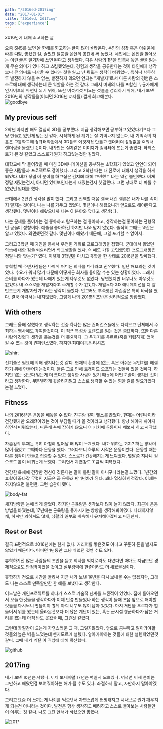 ```yaml
---
path: "/2016ed-2017ing"
date: "2017-01-01"
title: "2016ed, 2017ing"
tags: ["experience"]
---
```



2016년에 대해 회고하는 글
<!-- more --> 

<style>
img{ margin: 0 auto; display: block;}
</style>

요즘 SNS를 보면 올 한해를 회고하는 글이 많이 올라온다. 본인의 성장 혹은 아쉬움에 따른 다짐, 좋았던 일, 슬펐던 일등을 본인의 공간에 써 놓았다. 
예전에는 본인을 돌아보는 이런 글은 일기장에 쓰면 된다고 생각했다. 다른 사람의 1년을 압축해 놓은 글을 읽는게 무슨 의미가 있나 하고 스킵했었는데, 경험과 생각을 공유한다는 것이 타인에게 생각보다 큰 의미로 다가올 수 있다는 것을 알고 난 뒤로는 생각이 바뀌었다. 특히나 하루하루 발전하지 않을 수 없는, 발전하지 않으면 안되는 "개발자"로서 다른 사람의 경험은 스스로에 대해 생각하는데 큰 역할을 하는 것 같다. 그래서 미래의 나를 포함한 누군가에게 인사이트의 파편이 되기 위해, 또한 이것저것 떠오른 것들을 정리하기 위해, 내가 보낸 2016년의 생각들을(어쩌면 2016년 까지를) 짧게 회고해본다.
![goodbye](/images/2017-01-01-remember-2016/4.jpg)

## My previous self

2학년 까지만 해도 열심히 3D를 공부했다. 지금 생각해보면 공부하고 있었다기보다 그냥 만들고 있던게 맞는것 같다.
시작하게 된 계기는 잘 기억나지 않는다. 내 기억속의 처음은 고등학교때 컴퓨터학원에서 3D툴로 이것저것 만들고 렌더러의 설정값을 외워서 렌더링을 돌렸던 것이다. 내가만든 실제같은 이미지가 컴퓨터에 뜨는게 좋았다. 아티스트가 된 것 같았고 스스로가 뭔가 하고있는것만 같았다.

대학교에 막 들어갔을 때 마침 3D애니메이션을 공부하는 소학회가 있었고 인연이 되어 좋은 사람들과 프로젝트도 같이했다. 그리고 2학년 때는 내 진로에 대해서 생각을 하게 되었다. 내가 정말 이 분야를 하고싶은 건지에 대해 고민했고 나는 약간 불안했다. 이게 정말 재밌는건지, 아니면 있어보인다는게 재밌는건지 헷갈렸다. 그런 상태로 더 미룰 수 없었던 입대를 했다.

군대에서 2년간 생각을 많이 했다. 그리고 전역할 때쯤 결국 내린 결론은 내가 나를 속이지 말자는 것이다. 나는 나를 가두고 있었다. 몇년이나 해왔으니까 앞으로도 해야한다고 생각했다. 몇년이나 해왔으니까 나는 이 분야와 맞다고 생각했다.

나는 문제를 풀어가는 걸 좋아하고 탐구하는 걸 좋아하고, 생각하는걸 좋아하는 전형적인 공돌이 성향이다. 예술을 좋아하긴 하지만 나와 맞지 않았다. 솔직히 그때도 약간은 알고 있었다. 외면했던것 같다. 몇년이나 해왔기 때문에, 그걸 포기할 수 없어서.

그리고 3학년 때 지인을 통해서 우연한 기회로 프로그래밍을 접했다. 군대에서 잃었던 학습에 대한 감을 되살리면서 학교생활을 했다. 이 때도 가장 고민했던건 프로그래밍은 정말 나와 맞는가? 였다. 이렇게 3학년을 마치고 휴학을 한 상태로 2016년을 맞이했다.

휴학할 때 주변사람들은 나에게 어디든 회사를 다니라고 권유했다. 일단 해보라는 것이었다. 수요가 워낙 많기 때문에 어떻게든 회사를 들어갈 수는 있는 상황이었다. 그래서 준비를 하다가 봤는데 나에게 있는게 아무것도 없었다. 당연했지만 너무나도 아무것도 없었다. 내 스스로를 개발자라고 소개할 수가 없었다. 개발보다 3D 애니메이션을 더 잘만드는게 개발자인가? 라는 생각이 들었다.
안그래도 부족했던 자존감은 특히 바닥을 쳤다. 결국 이력서는 내지않았다. 그렇게 나의 2016년 초반은 심리적으로 방황했다.

## With others

그래도 올해 잘했다고 생각하는 것중 하나는 많은 컨퍼런스들에도 다녀오고 단체에서 주최하는 행사에도 참여한것이다. 이 직군 특성상 트렌드를 읽는 것은 중요하다.
또한 다른사람의 경험과 생각을 듣는것은 더 중요하다. 그 두가지를 무료로(혹은 저렴하게) 얻어 갈 수 있는 것이 컨퍼런스였다. ~~하지만 최대이득은 티셔츠~~

![shirt](/images/2017-01-01-remember-2016/2.png)

신기술은 필요에 의해 생겨나는것 같다. 현재의 환경에 없는, 혹은 아쉬운 무언가를 해결하기 위해 만들어지는것이다. 물론 그로 인해 트레이드 오프되는 것들이 있을 것이다. 하지만 잃는 것보다 얻는게 더 크다고 생각한 사람이 있기 때문에 어떤 기술이 생겨난 것이라고 생각한다.
무분별하게 휩쓸리지말고 스스로 생각할 수 있는 힘을 길를 필요가있다는걸 느꼈다.

## Fitness

나의 2016년은 운동을 빼놓을 수 없다. 친구랑 같이 헬스를 끊었다. 현재는 어린나이라 건강했지만 오래앉아있는 것이 부담될 때가 올 것이라고 생각했다. 항상 해야지 해야지 하면서 미뤄왔는데, 다른게 손에 잡히지 않으니 이 기회에 운동이나 해보자 하고 시작했다.

자존감의 부재는 특히 아침에 일어날 때 많이 느껴졌다. 내가 뭐하는 거지? 하는 생각이 많이 들었고 그때마다 운동을 했다. 그러다보니 하루의 시작은 운동이었다. 운동할 때는 다른 생각이 안들고 집중할 수 있다. 스스로가 건강해지는게 느껴졌다. 몇달쯤 지나니 겉으로도 몸이 바뀌는게 보였다. 그러면서 자존감도 조금씩 회복됐다.

건강한 육체에 건강한 정신이 깃든다는 말이 틀린 말이 아니구나라는걸 느꼈다. 1년간의 휴학이 끝나갈 무렵인 지금은 곧 운동러 만 1년차가 된다. 꽤나 열심히 한것같다. 이제는 하지않으면 불편한, 그런 습관이 됐다.

![body-fat](/images/2017-01-01-remember-2016/1.png)

체지방량은 눈에 띄게 줄었다. 하지만 근육량은 생각보다 많이 늘지 않았다. 최근에 운동방법을 바꿨는데, 17년에는 근육량을 증가시키는 방향을 생각해봐야겠다.
나태하지않게, 하지만 과하지도 않게, 생활의 일부로 계속해서 유지해야겠다고 다짐한다.

## Rest or Best

결국 표면적으로 2016년에는 한게 없다. 커리어를 쌓은것도 아니고 꾸준히 돈을 벌지도 않았기 때문이다. 어쩌면 1년동안 그냥 쉬었던 것일 수도 있다.

휴학하기전 많은 사람들의 조언을 듣고 회사를 억지로라도 다녔다면 아마도 지금보단 경제적으로도 안정적이었을 것이고 실무경력에 한줄이라도 더 새겼을것이다.

휴학하기 전으로 시간을 돌려서 지금 내가 보낸 16년을 다시 보내볼 수는 없겠지만, 그래도 나는 스스로 만족할만한 한 해를 보냈다고 생각한다.

어느날은 개인프로젝트를 하다가 스스로 기술적 한계를 느낀적이 있었다. 집에 돌아오면서 오늘 한것들을 생각하다가 이제 반쯤 만들었나 하는 생각이 들때 즈음 앞으로 해야할것들을 다시보니 만들어야 할게 아직 너무도 많이 남아 있었다. 마치 계단을 오르다가 힘들어서 위를 봤는데 올라온것보다 더 많은 계단이 있는, 혹은 군시절 행군하다가 남은 거리를 봤는데 아직 반도 못왔을 때, 그런것 같았다.

그런데 좌절감이 드는게 자연스러운 그 때, 그렇지않았다. 앞으로 공부하고 알아가야할것들의 높은 벽을 느꼈는데 왠지모르게 설렜다. 알아가야하는 것들에 대한 설렘이었던것 같다. 그때 내가 가질 이 직업에 대해 확신했다.

![github](/images/2017-01-01-remember-2016/3.png)

## 2017ing

내가 보낸 16년은 저랬다. 이제 보내야할 17년은 어떨지 모르겠다. 어쩌면 이제 준비는 그만하고 해왔던걸 보여줘야하는 해가 될 수도 있다. 좌절하지 말고, 자만하지 말아야겠다.

그리고 요즘 더 느끼는게 나이를 먹으면서 자연스럽게 현명해지고 시나브로 뭔가 깨우치게 되는건 아니라는 것이다. 발전은 항상 생각하고 배려하고 스스로 돌아보는 사람들만이 이루는 것 같다. 나도 그런 한해가 되었으면 좋겠다.

![2017](http://nimage.globaleconomic.co.kr/imagesphp/5/201612300816544826175_20161230082453_01.jpg)
